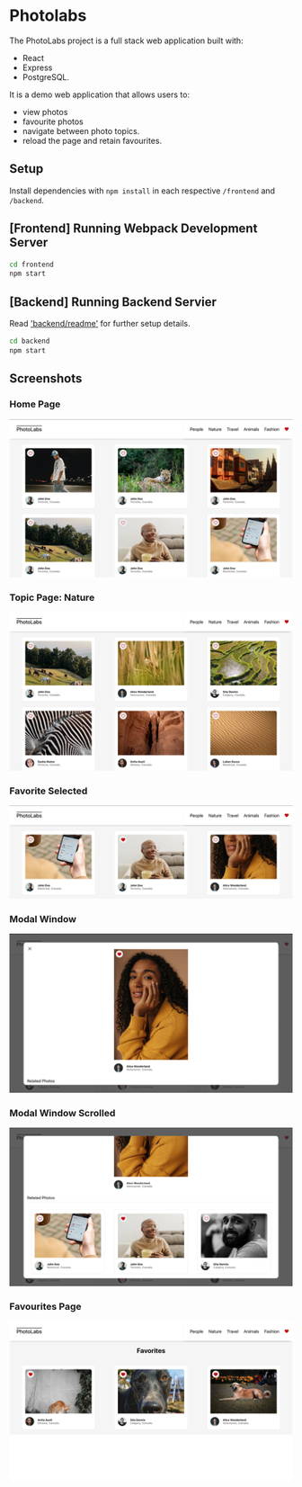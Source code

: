 # Photolabs

The PhotoLabs project is a full stack web application built with:

- React
- Express
- PostgreSQL.

It is a demo web application that allows users to:

- view photos
- favourite photos
- navigate between photo topics.
- reload the page and retain favourites.

## Setup

Install dependencies with `npm install` in each respective `/frontend` and `/backend`.

## [Frontend] Running Webpack Development Server

```sh
cd frontend
npm start
```

## [Backend] Running Backend Servier

Read ['backend/readme'](backend/README.md) for further setup details.

```sh
cd backend
npm start
```

## Screenshots

### Home Page

!["Screenshot of home page"](https://github.com/nathanwiles/photolabs-starter/blob/main/docs/home-page.png?raw=true)

### Topic Page: Nature

!["Screenshot of Nature topic page"](https://github.com/nathanwiles/photolabs-starter/blob/main/docs/topic-nature.png?raw=true)

### Favorite Selected

!["Screenshot of favourited image"](https://github.com/nathanwiles/photolabs-starter/blob/main/docs/photo-is-favorite.png?raw=true)

### Modal Window

!["Screenshot of modal window"](https://github.com/nathanwiles/photolabs-starter/blob/main/docs/modal.png?raw=true)

### Modal Window Scrolled

!["Screenshot of modal window scrolled"](https://github.com/nathanwiles/photolabs-starter/blob/main/docs/modal-scrolled.png?raw=true)

### Favourites Page

!["Screenshot of favourites page"](https://github.com/nathanwiles/photolabs-starter/blob/main/docs/favorites.png?raw=true)

